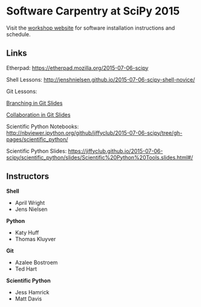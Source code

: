 # Software Carpentry at SciPy 2015

Visit the [workshop website](https://jiffyclub.github.io/2015-07-06-scipy/)
for software installation instructions and schedule.

## Links

Etherpad:
https://etherpad.mozilla.org/2015-07-06-scipy

Shell Lessons:
http://jenshnielsen.github.io/2015-07-06-scipy-shell-novice/

Git Lessons:

[Branching in Git Slides](http://slides.com/abostroem/deck-4)

[Collaboration in Git Slides](http://slides.com/abostroem/collaborating_using_git)



Scientific Python Notebooks:
http://nbviewer.ipython.org/github/jiffyclub/2015-07-06-scipy/tree/gh-pages/scientific_python/

Scientific Python Slides:
https://jiffyclub.github.io/2015-07-06-scipy/scientific_python/slides/Scientific%20Python%20Tools.slides.html#/

## Instructors

**Shell**

- April Wright
- Jens Nielsen

**Python**

- Katy Huff
- Thomas Kluyver

**Git**

- Azalee Bostroem
- Ted Hart

**Scientific Python**

- Jess Hamrick
- Matt Davis
